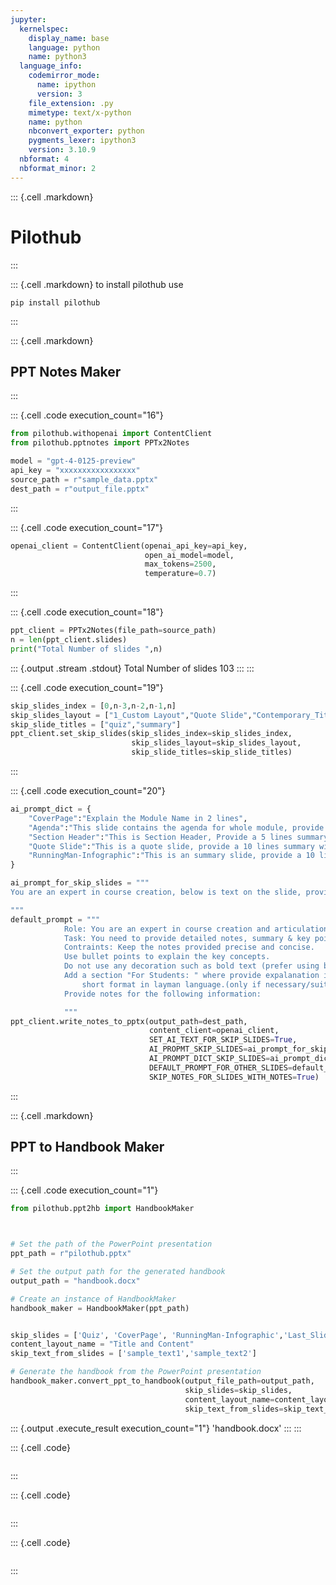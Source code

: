 ```yaml
---
jupyter:
  kernelspec:
    display_name: base
    language: python
    name: python3
  language_info:
    codemirror_mode:
      name: ipython
      version: 3
    file_extension: .py
    mimetype: text/x-python
    name: python
    nbconvert_exporter: python
    pygments_lexer: ipython3
    version: 3.10.9
  nbformat: 4
  nbformat_minor: 2
---
```


::: {.cell .markdown}
# Pilothub
:::

::: {.cell .markdown}
to install pilothub use

    pip install pilothub
:::

::: {.cell .markdown}
## PPT Notes Maker
:::

::: {.cell .code execution_count="16"}
``` python
from pilothub.withopenai import ContentClient
from pilothub.pptnotes import PPTx2Notes

model = "gpt-4-0125-preview"
api_key = "xxxxxxxxxxxxxxxxx"
source_path = r"sample_data.pptx"
dest_path = r"output_file.pptx"
```
:::

::: {.cell .code execution_count="17"}
``` python
openai_client = ContentClient(openai_api_key=api_key,
                              open_ai_model=model,
                              max_tokens=2500,
                              temperature=0.7)
```
:::

::: {.cell .code execution_count="18"}
``` python
ppt_client = PPTx2Notes(file_path=source_path)
n = len(ppt_client.slides)
print("Total Number of slides ",n)
```

::: {.output .stream .stdout}
    Total Number of slides  103
:::
:::

::: {.cell .code execution_count="19"}
``` python
skip_slides_index = [0,n-3,n-2,n-1,n]
skip_slides_layout = ["1_Custom Layout","Quote Slide","Contemporary_Title v1","Section Header","Last_Slide v1","Quiz","Summary"]
skip_slide_titles = ["quiz","summary"]
ppt_client.set_skip_slides(skip_slides_index=skip_slides_index,
                           skip_slides_layout=skip_slides_layout,
                           skip_slide_titles=skip_slide_titles)
```
:::

::: {.cell .code execution_count="20"}
``` python
ai_prompt_dict = {
    "CoverPage":"Explain the Module Name in 2 lines",
    "Agenda":"This slide contains the agenda for whole module, provide one line summary for each topic.",
    "Section Header":"This is Section Header, Provide a 5 lines summary on what this section is about.",
    "Quote Slide":"This is a quote slide, provide a 10 lines summary with Key points to remember on what this quote is about.",
    "RunningMan-Infographic":"This is an summary slide, provide a 10 lines summary with Key points to remember on what this infographic is about.",
}

ai_prompt_for_skip_slides = """
You are an expert in course creation, below is text on the slide, provide short notes for this slide in less than 2 lines:

"""
default_prompt = """
            Role: You are an expert in course creation and articulation.
            Task: You need to provide detailed notes, summary & key points.
            Contraints: Keep the notes provided precise and concise.
            Use bullet points to explain the key concepts.
            Do not use any decoration such as bold text (prefer using bullet text)
            Add a section "For Students: " where provide expalanation is
                short format in layman language.(only if necessary/suitable)
            Provide notes for the following information:

            """
ppt_client.write_notes_to_pptx(output_path=dest_path,
                               content_client=openai_client,
                               SET_AI_TEXT_FOR_SKIP_SLIDES=True,
                               AI_PROPMT_SKIP_SLIDES=ai_prompt_for_skip_slides,
                               AI_PROMPT_DICT_SKIP_SLIDES=ai_prompt_dict,
                               DEFAULT_PROMPT_FOR_OTHER_SLIDES=default_prompt,
                               SKIP_NOTES_FOR_SLIDES_WITH_NOTES=True)
```
:::

::: {.cell .markdown}
## PPT to Handbook Maker
:::

::: {.cell .code execution_count="1"}
``` python
from pilothub.ppt2hb import HandbookMaker



# Set the path of the PowerPoint presentation
ppt_path = r"pilothub.pptx"

# Set the output path for the generated handbook
output_path = "handbook.docx"

# Create an instance of HandbookMaker
handbook_maker = HandbookMaker(ppt_path)


skip_slides = ['Quiz', 'CoverPage', 'RunningMan-Infographic','Last_Slide v1','1_Custom Layout','Contemporary_Title v1']
content_layout_name = "Title and Content"
skip_text_from_slides = ['sample_text1','sample_text2']

# Generate the handbook from the PowerPoint presentation
handbook_maker.convert_ppt_to_handbook(output_file_path=output_path,
                                       skip_slides=skip_slides,
                                       content_layout_name=content_layout_name,
                                       skip_text_from_slides=skip_text_from_slides)
```

::: {.output .execute_result execution_count="1"}
    'handbook.docx'
:::
:::

::: {.cell .code}
``` python
```
:::

::: {.cell .code}
``` python
```
:::

::: {.cell .code}
``` python
```
:::
